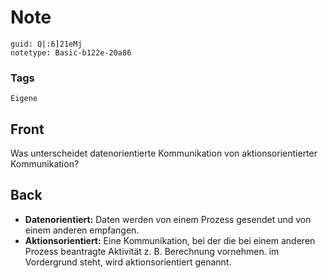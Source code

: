 # Note
```
guid: Q|:6]21eMj
notetype: Basic-b122e-20a86
```

### Tags
```
Eigene
```

## Front
Was unterscheidet datenorientierte Kommunikation von aktionsorientierter Kommunikation?

## Back
<ul>
  <li><strong>Datenorientiert:</strong> Daten werden von einem
  Prozess gesendet und von einem anderen empfangen.
  <li><strong>Aktionsorientiert:</strong> Eine Kommunikation, bei
  der die bei einem anderen Prozess beantragte Aktivität z. B.
  Berechnung vornehmen. im Vordergrund steht, wird
  aktionsorientiert genannt.
</ul>
